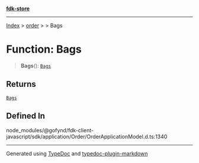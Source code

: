 [**fdk-store**](../../../README.md)
***

[Index](../../../API.md) > [order](../../README.md) > [<internal>](../README.md) > Bags

# Function: Bags

> **Bags**(): [`Bags`](../type-aliases/type-alias.Bags.md)

## Returns

[`Bags`](../type-aliases/type-alias.Bags.md)

## Defined In

node\_modules/@gofynd/fdk-client-javascript/sdk/application/Order/OrderApplicationModel.d.ts:1340

***
Generated using [TypeDoc](https://typedoc.org/) and [typedoc-plugin-markdown](https://www.npmjs.com/package/typedoc-plugin-markdown)
